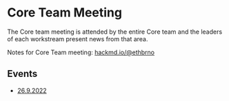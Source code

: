 # Core Team Meeting

The Core team meeting is attended by the entire Core team and the leaders of each workstream present news from that area.

Notes for Core Team meeting: [hackmd.io/@ethbrno](https://hackmd.io/@ethbrno)

## Events

* [26.9.2022](https://hackmd.io/@ETHBrno/ryS9kJnZo)
